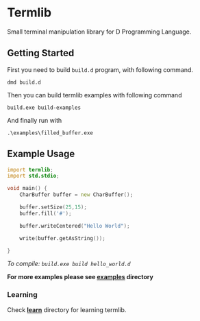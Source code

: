 # Termlib

Small terminal manipulation library for D Programming Language.

## Getting Started
First you need to build `build.d` program, with following command.
```shell
dmd build.d
```
Then you can build termlib examples with following command
```
build.exe build-examples
```
And finally run with
```
.\examples\filled_buffer.exe
```

## Example Usage
```d
import termlib;
import std.stdio;

void main() {
	CharBuffer buffer = new CharBuffer();

	buffer.setSize(25,15);
	buffer.fill('#');

	buffer.writeCentered("Hello World");

	write(buffer.getAsString());

}
```
*To compile: `build.exe build hello_world.d`*

**For more examples please see [examples](examples/) directory**

### Learning
Check **[learn](learn/)** directory for learning termlib.